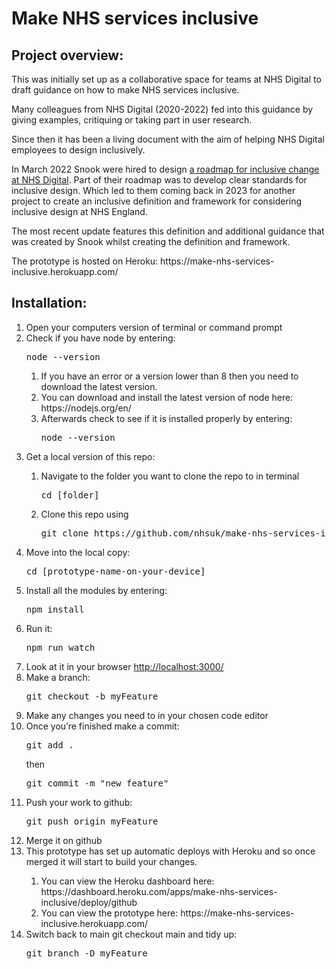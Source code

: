 # Make NHS services inclusive

## Project overview:
<p>This was initially set up as a collaborative space for teams at NHS Digital to draft guidance on how to make NHS services inclusive.</p>
<p>Many colleagues from NHS Digital (2020-2022) fed into this guidance by giving examples, critiquing or taking part in user research.</p> 
<p>Since then it has been a living document with the aim of helping NHS Digital employees to design inclusively.</p> 
<p>In March 2022 Snook were hired to design <a href="https://app.mural.co/t/snook9365/m/snook9365/1649926325095/56cdbcdd0112a86d1101e8820f1a9caa3ee4ebd7?sender=uc57e8beacae1be0dda5b2638">a roadmap for inclusive change at NHS Digital</a>. Part of their roadmap was to develop clear standards for inclusive design. Which led to them coming back in 2023 for another project to create an inclusive definition and framework for considering inclusive design at NHS England.</p>
<p>The most recent update features this definition and additional guidance that was created by Snook whilst creating the definition and framework.</p>
<p>The prototype is hosted on Heroku: https://make-nhs-services-inclusive.herokuapp.com/</p>

## Installation:
<ol>
<li>Open your computers version of terminal or command prompt</li> 
<li>Check if you have node by entering: <pre>node --version</pre> </li>
  
  <ol>
<li>If you have an error or a version lower than 8 then you need to download the latest version.</li>
<li>You can download and install the latest version of node here: https://nodejs.org/en/</li>
<li>Afterwards check to see if it is installed properly by entering: <pre>node --version</pre></li>
  </ol>
  
<li>Get a local version of this repo:</li>

  <ol>
<li>Navigate to the folder you want to clone the repo to in terminal <pre>cd [folder]</pre></li>
<li>Clone this repo using <pre>git clone https://github.com/nhsuk/make-nhs-services-inclusive-prototype.git</pre></li>
  </ol>
  
<li>Move into the local copy: <pre>cd [prototype-name-on-your-device]</pre></li>
<li>Install all the modules by entering: <pre>npm install</pre></li>
<li>Run it: <pre>npm run watch</pre></li>
<li>Look at it in your browser <a href="http://localhost:3000/">http://localhost:3000/</a></li>
<li>Make a branch: <pre>git checkout -b myFeature</pre></li>
<li>Make any changes you need to in your chosen code editor</li>
<li>Once you’re finished make a commit: <pre>git add .</pre>
  then
  <pre>git commit -m "new feature"</pre></li>
<li>Push your work to github: <pre>git push origin myFeature</pre></li>
<li>Merge it on github</li>
<li>This prototype has set up automatic deploys with Heroku and so once merged it will start to build your changes.</li>
<ol>
<li>You can view the Heroku dashboard here: https://dashboard.heroku.com/apps/make-nhs-services-inclusive/deploy/github</li>
<li>You can view the prototype here: https://make-nhs-services-inclusive.herokuapp.com/</li>
</ol>
<li>Switch back to main git checkout main and tidy up: <pre>git branch -D myFeature</pre></li>
</ol>

